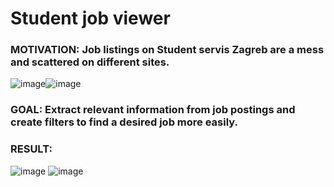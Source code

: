 # Student job viewer

### MOTIVATION: Job listings on Student servis Zagreb are a mess and scattered on different sites.

![image](https://user-images.githubusercontent.com/96391450/192007516-48ce8bcb-dd5a-447c-90b6-1a229f6febcc.png)![image](https://user-images.githubusercontent.com/96391450/192007076-f4b568a0-e818-4793-903b-1c5707aa7246.png) 

### GOAL: Extract relevant information from job postings and create filters to find a desired job more easily.

### RESULT:
![image](https://user-images.githubusercontent.com/96391450/192008107-f8cc6a34-072c-48a7-93a1-344eca80fe8f.png)
![image](https://user-images.githubusercontent.com/96391450/192008906-3efa06bd-b570-45b4-bf8b-21c80a191400.png)


